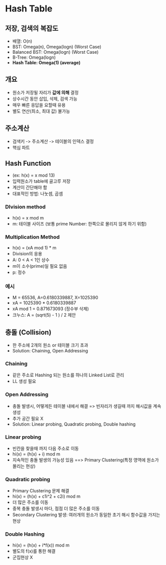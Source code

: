 # Hash Table

## 저장, 검색의 복잡도
* 배열: O(n)
* BST: Omega(n), Omega(logn) (Worst Case)
* Balanced BST: Omega(logn) (Worst Case)
* B-Tree: Omega(logn)
* <b>Hash Table: Omega(1) (average) </b>

## 개요
* 원소가 저장될 자리가 <b>값에 의해</b> 결정
* 상수시간 동안 삽입, 삭제, 검색 가능
* 매우 빠른 응답을 요할때 유용
* 별도 연산(최소, 최대 값) 불가능

## 주소계산
* 검색키 -> 주소계산 -> 테이블의 인덱스 결정
* 핵심 파트

## Hash Function 
* (ex: h(x) = x mod 13)
* 입력원소가 table에 골고루 저장
* 계산이 간단해야 함
* 대표적인 방법: 나눗셈, 곱셈

### DIvision method
* h(x) = x mod m
* m: 테이블 사이즈 (보통 prime Number: 한쪽으로 몰리지 않게 하기 위함)

### Multiplication Method
* h(x) = (xA mod 1) * m
* Division의 응용
* A: 0 < A < 1인 상수
* m이 소수(prime)일 필요 없음
* p: 정수

### 예시
* M = 65536, A=0.6180339887, X=1025390
* xA = 1025390 * 0.6180339887
* xA mod 1 = 0.871673093 (정수부 삭제)
* 크누스: A = (sqrt(5) - 1 ) / 2 제안

## 충돌 (Collision)
* 한 주소에 2개의 원소 or 테이블 크기 초과
* Solution: Chaining, Open Addressing

### Chaining
* 같은 주소로 Hashing 되는 원소를 하나의 Linked List로 관리
* LL 생성 필요

### Open Addressing
* 충돌 발생시, 어떻게든 테이블 내에서 해결 => 빈자리가 생길때 까지 해시값을 계속 생성
* 추가 공간 필요 X
* Solution: Linear probing, Quadratic probing, Double hashing

### Linear probing
* 빈칸을 찾을때 까지 다음 주소로 이동
* hi(x) = (h(x) + i) mod m
* 지속적인 충돌 발생의 가능성 있음 ==> Primary Clustering(특정 영역에 원소가 몰리는 현상)

### Quadratic probing
* Primary Clustering 문제 해결
* hi(x) = (h(x) + c1i^2 + c2i) mod m
* 더 많은 주소를 이동
* 중복 충돌 발생시 마다, 점점 더 많은 주소를 이동
* Secondary Clustering 발생: 여러개의 원소가 동일한 초기 해시 함수값을 가지는 현상

### Double Hashing
* hi(x) = (h(x) + i*f(x)) mod m
* 별도의 f(x)를 통한 해결
* 군집현상 X